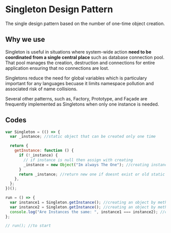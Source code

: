 # Singleton Design Pattern

The single design pattern based on the number of one-time object creation.

## Why we use

Singleton is useful in situations where system-wide action <b> need to be coordinated from a single central place </b> such as database connection pool. That pool manages the creation, destruction and connections for entire application ensuring that no connections are lost.

Singletons reduce the need for global variables which is particulary important for any languages becuase it limits namespace pollution and associated risk of name collisions.

Several other patterns, such as, Factory, Prototype, and Façade are frequently implemented as Singletons when only one instance is needed.

## Codes

```javascript
var Singleton = (() => {
  var _instance; //static object that can be created only one time

  return {
    getInstance: function () {
      if (!_instance) {
        // if instance is null then assign with creating
        _instance = new Object("Im always The One"); //creating instance object
      }
      return _instance; //return new one if doesnt exist or old static instance
    },
  };
})();

run = () => {
  var instance1 = Singleton.getInstance(); //creating an object by method
  var instance2 = Singleton.getInstance(); //creating an object by method
  console.log("Are Instances the same: ", instance1 === instance2); //compare these objects
};

// run(); //to start
```
